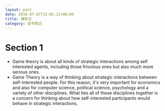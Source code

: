 ```yaml
---
layout: post
date: 2016-07-07T15:02:11+08:00
title: 博弈论
category: 读书笔记
---
```


# Section 1 
* Game theory is about all kinds of strategic interactions among self interested agents, including those frivolous ones but also much more serious ones.
* Game Theory is a way of thinking  about strategic interactions between self-interested people.  For this reason, it's very important for economics and also for computer science,  political science, psychology and a variety of other disciplines.  What ties all of these disciplines together is a concern for thinking about  how self-interested participants would behave in strategic interactions.